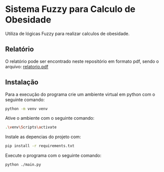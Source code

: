 # Sistema Fuzzy para Calculo de Obesidade

Utiliza de lógicas Fuzzy para realizar calculos de obesidade.

## Relatório

O relatório pode ser encontrado neste repositório em formato pdf, sendo o arquivo: [relatorio.pdf](relatorio.pdf)

## Instalação

Para a execução do programa crie um ambiente virtual em python com o seguinte comando:

```bash
python -m venv venv
```

Ative o ambiente com o seguinte comando:

```bash
.\venv\Scripts\activate
```

Instale as depencias do projeto com: 

```bash
pip install -r requirements.txt
```

Execute o programa com o seguinte comando:

```bash
python ./main.py
```